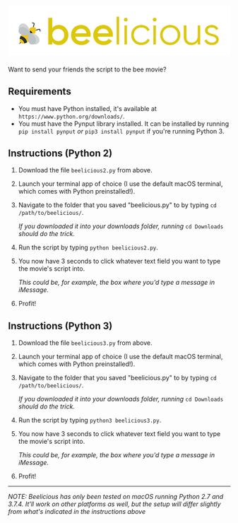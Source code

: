 ![Beelicious banner](misc/banner.png)
---
Want to send your friends the script to the bee movie?

## Requirements
* You must have Python installed, it's available at `https://www.python.org/downloads/`.
* You must have the Pynput library installed. It can be installed by running `pip install pynput` _or_ `pip3 install pynput` if you're running Python 3.

## Instructions (Python 2)
1. Download the file `beelicious2.py` from above.
1. Launch your terminal app of choice (I use the default macOS terminal, which comes with Python preinstalled!).
2. Navigate to the folder that you saved "beelicious.py" to by typing `cd /path/to/beelicious/`.

	_If you downloaded it into your downloads folder, running_ `cd Downloads` _should do the trick._
3. Run the script by typing `python beelicious2.py`.
4. You now have 3 seconds to click whatever text field you want to type the movie's script into.

	_This could be, for example, the box where you'd type a message in iMessage._
5. Profit!

## Instructions (Python 3)
1. Download the file `beelicious3.py` from above.
1. Launch your terminal app of choice (I use the default macOS terminal, which comes with Python preinstalled!).
2. Navigate to the folder that you saved "beelicious.py" to by typing `cd /path/to/beelicious/`.

	_If you downloaded it into your downloads folder, running_ `cd Downloads` _should do the trick._
3. Run the script by typing `python3 beelicious3.py`.
4. You now have 3 seconds to click whatever text field you want to type the movie's script into.

	_This could be, for example, the box where you'd type a message in iMessage._
5. Profit!

---
_NOTE: Beelicious has only been tested on macOS running Python 2.7 and 3.7.4. It'll work on other platforms as well, but the setup will differ slightly from what's indicated in the instructions above_
